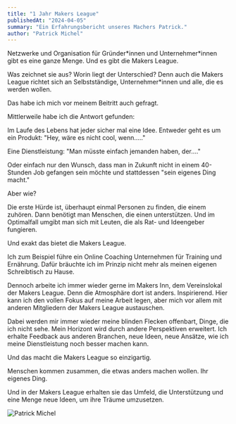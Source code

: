 ```yaml
---
title: "1 Jahr Makers League"
publishedAt: "2024-04-05"
summary: "Ein Erfahrungsbericht unseres Machers Patrick."
author: "Patrick Michel"
---
```


Netzwerke und Organisation für Gründer\*innen und Unternehmer\*innen gibt es eine ganze Menge. Und es gibt die Makers League.

Was zeichnet sie aus? Worin liegt der Unterschied?
Denn auch die Makers League richtet sich an Selbstständige, Unternehmer\*innen und alle, die es werden wollen.

Das habe ich mich vor meinem Beitritt auch gefragt.

Mittlerweile habe ich die Antwort gefunden:

Im Laufe des Lebens hat jeder sicher mal eine Idee.
Entweder geht es um ein Produkt:
"Hey, wäre es nicht cool, wenn....."

Eine Dienstleistung:
"Man müsste einfach jemanden haben, der...."

Oder einfach nur den Wunsch, dass man in Zukunft nicht in einem 40-Stunden Job gefangen sein möchte und stattdessen "sein eigenes Ding macht."

Aber wie?

Die erste Hürde ist, überhaupt einmal Personen zu finden, die einem zuhören.
Dann benötigt man Menschen, die einen unterstützen.
Und im Optimalfall umgibt man sich mit Leuten, die als Rat- und Ideengeber fungieren.

Und exakt das bietet die Makers League.

Ich zum Beispiel führe ein Online Coaching Unternehmen für Training und Ernährung.
Dafür bräuchte ich im Prinzip nicht mehr als meinen eigenen Schreibtisch zu Hause.

Dennoch arbeite ich immer wieder gerne im Makers Inn, dem Vereinslokal der Makers League.
Denn die Atmosphäre dort ist anders.
Inspirierend.
Hier kann ich den vollen Fokus auf meine Arbeit legen, aber mich vor allem mit anderen Mitgliedern der Makers League austauschen.

Dabei werden mir immer wieder meine blinden Flecken offenbart, Dinge, die ich nicht sehe. Mein Horizont wird durch andere Perspektiven erweitert. Ich erhalte Feedback aus anderen Branchen, neue Ideen, neue Ansätze, wie ich meine Dienstleistung noch besser machen kann.

Und das macht die Makers League so einzigartig.

Menschen kommen zusammen, die etwas anders machen wollen.
Ihr eigenes Ding.

Und in der Makers League erhalten sie das Umfeld, die Unterstützung und eine Menge neue Ideen, um ihre Träume umzusetzen.

![Patrick Michel](/images/patrick-michel.png)
